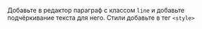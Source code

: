 Добавьте в редактор параграф с классом `line` и добавьте подчёркивание текста для него. Стили добавьте в тег `<style>`
